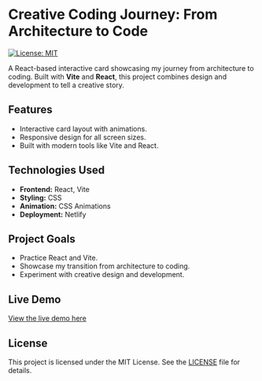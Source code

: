 # Creative Coding Journey: From Architecture to Code

[![License: MIT](https://img.shields.io/badge/License-MIT-yellow.svg)](https://opensource.org/licenses/MIT)

A React-based interactive card showcasing my journey from architecture to coding. Built with **Vite** and **React**, this project combines design and development to tell a creative story.

##  Features
- Interactive card layout with animations.
- Responsive design for all screen sizes.
- Built with modern tools like Vite and React.

##  Technologies Used
- **Frontend:** React, Vite
- **Styling:** CSS
- **Animation:**  CSS Animations
- **Deployment:**  Netlify

##  Project Goals
- Practice React and Vite.
- Showcase my transition from architecture to coding.
- Experiment with creative design and development.

## Live Demo
[View the live demo here](https://creative-coding-journey.netlify.app/)

## License
This project is licensed under the MIT License. See the [LICENSE](./LICENSE.md) file for details.